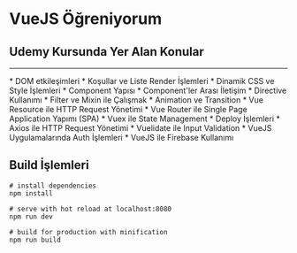 # VueJS Öğreniyorum 

## Udemy Kursunda Yer Alan Konular 
<hr>
* DOM etkileşimleri
* Koşullar ve Liste Render İşlemleri
* Dinamik CSS ve Style İşlemleri
* Component Yapısı
* Component'ler Arası İletişim
* Directive Kullanımı
* Filter ve Mixin ile Çalışmak
* Animation ve Transition
* Vue Resource ile HTTP Request Yönetimi
* Vue Router ile Single Page Application Yapımı (SPA)
* Vuex ile State Management
* Deploy İşlemleri
* Axios ile HTTP Request Yönetimi
* Vuelidate ile Input Validation
* VueJS Uygulamalarında Auth İşlemleri
* VueJS ile Firebase Kullanımı


## Build İşlemleri

```
# install dependencies
npm install

# serve with hot reload at localhost:8080
npm run dev

# build for production with minification
npm run build

```

